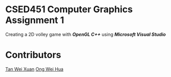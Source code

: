 # CSED451 Computer Graphics Assignment 1

Creating a 2D volley game with _**OpenGL C++**_ using _**Microsoft Visual Studio**_

# Contributors
[Tan Wei Xuan](https://github.com/jermsinarocket)
[Ong Wei Hua](https://github.com/ongweihua)

